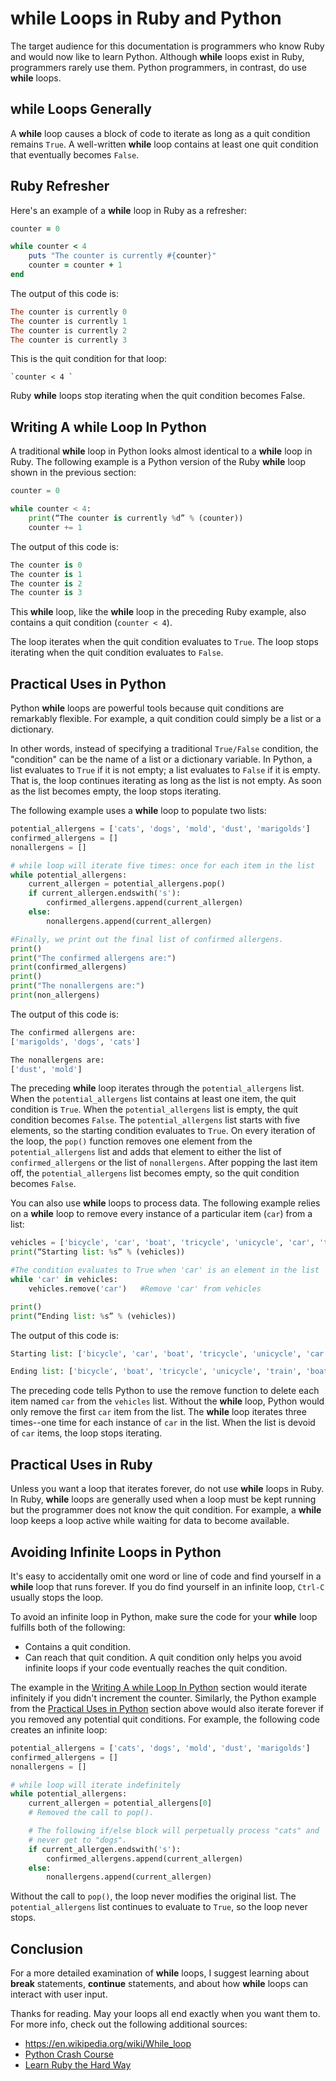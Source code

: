 # while Loops in Ruby and Python

The target audience for this documentation is programmers who know Ruby and would now like to learn Python. Although **while** loops exist in Ruby, programmers rarely use them. Python programmers, in contrast, do use **while** loops. 

## while Loops Generally

A **while** loop causes a block of code to iterate as long as a quit condition remains `True`. A well-written **while** loop contains at least one quit condition that eventually becomes `False`.

## Ruby Refresher

Here's an example of a **while** loop in Ruby as a refresher:

```ruby
counter = 0

while counter < 4
    puts "The counter is currently #{counter}"
    counter = counter + 1
end
```

The output of this code is:

```ruby
The counter is currently 0
The counter is currently 1
The counter is currently 2
The counter is currently 3
```
This is the quit condition for that loop:

    `counter < 4 `

Ruby **while** loops stop iterating when the quit condition becomes False.  

## Writing A while Loop In Python 

A traditional **while** loop in Python looks almost identical to a **while** loop in Ruby. The following example is a Python version of the Ruby **while** loop shown in the previous section:
```python
counter = 0

while counter < 4:
    print(“The counter is currently %d” % (counter))
    counter += 1
```
The output of this code is:
```python
The counter is 0
The counter is 1
The counter is 2
The counter is 3
```
This **while** loop, like the **while** loop in the preceding Ruby example, also contains a quit condition (`counter < 4`).

The loop iterates when the quit condition evaluates to `True`. The loop stops iterating when the quit condition evaluates to `False`.  

## Practical Uses in Python

Python **while** loops are powerful tools because quit conditions are remarkably flexible. For example, a quit condition could simply be a list or a dictionary. 

In other words, instead of specifying a traditional `True/False` condition, the "condition" can be the name of a list or a dictionary variable. In Python, a list evaluates to `True` if it is not empty; a list evaluates to `False` if it is empty. That is, the loop continues iterating as long as the list is not empty. As soon as the list becomes empty, the loop stops iterating. 

The following example uses a **while** loop to populate two lists:
```python
potential_allergens = ['cats', 'dogs', 'mold', 'dust', 'marigolds']
confirmed_allergens = []
nonallergens = []

# while loop will iterate five times: once for each item in the list
while potential_allergens:
    current_allergen = potential_allergens.pop()
    if current_allergen.endswith('s'):
        confirmed_allergens.append(current_allergen)
    else: 
        nonallergens.append(current_allergen)

#Finally, we print out the final list of confirmed allergens.
print()
print("The confirmed allergens are:")
print(confirmed_allergens)
print()
print("The nonallergens are:")
print(non_allergens)
```
The output of this code is:
```python
The confirmed allergens are:
['marigolds', 'dogs', 'cats']

The nonallergens are:
['dust', 'mold']
```

The preceding **while** loop iterates through the `potential_allergens` list. When the `potential_allergens` list contains at least one item, the quit condition is `True`. When the `potential_allergens` list is empty, the quit condition becomes `False`. The `potential_allergens` list starts with five elements, so the starting condition evaluates to `True`. On every iteration of the loop, the `pop()` function removes one element from the `potential_allergens` list and adds that element to either the list of `confirmed_allergens` or the list of `nonallergens`. After popping the last item off, the `potential_allergens` list becomes empty, so the quit condition becomes `False`.

You can also use **while** loops to process data. The following example relies on a **while** loop to remove every instance of a particular item (`car`) from a list:
```python
vehicles = ['bicycle', 'car', 'boat', 'tricycle', 'unicycle', 'car', 'train', 'boat', 'car']
print(“Starting list: %s” % (vehicles))

#The condition evaluates to True when 'car' is an element in the list 
while 'car' in vehicles:
    vehicles.remove('car')   #Remove 'car' from vehicles

print()
print(“Ending list: %s” % (vehicles))
```
The output of this code is:
```python
Starting list: ['bicycle', 'car', 'boat', 'tricycle', 'unicycle', 'car', 'train', 'boat', 'car']

Ending list: ['bicycle', 'boat', 'tricycle', 'unicycle', 'train', 'boat']
```

The preceding code tells Python to use the remove function to delete each item named `car` from the `vehicles` list. Without the **while** loop, Python would only remove the first `car` item from the list. The **while** loop iterates three times--one time for each instance of `car` in the list. When the list is devoid of `car` items, the loop stops iterating.  

## Practical Uses in Ruby

Unless you want a loop that iterates forever, do not use **while** loops in Ruby. In Ruby, **while** loops are generally used when a loop must be kept running but the programmer does not know the quit condition. For example, a **while** loop keeps a loop active while waiting for data to become available. 

## Avoiding Infinite Loops in Python


It's easy to accidentally omit one word or line of code and find yourself in a **while** loop that runs forever. If you do find yourself in an infinite loop, `Ctrl-C` usually stops the loop. 

To avoid an infinite loop in Python, make sure the code for your **while** loop fulfills both of the following:

* Contains a quit condition.
* Can reach that quit condition. A quit condition only helps you avoid infinite loops if your code eventually reaches the quit condition. 

The example in the [Writing A while Loop In Python](#writing-a-while-loop-in-python) section would iterate infinitely if you didn't increment the counter. Similarly, the Python example from the [Practical Uses in Python](#practical-uses-in-python) section above would also iterate forever if you removed any potential quit conditions. For example, the following code creates an infinite loop:
```python
potential_allergens = ['cats', 'dogs', 'mold', 'dust', 'marigolds']
confirmed_allergens = []
nonallergens = []

# while loop will iterate indefinitely
while potential_allergens:    
    current_allergen = potential_allergens[0]
    # Removed the call to pop().

    # The following if/else block will perpetually process "cats" and
    # never get to "dogs".
    if current_allergen.endswith('s'):
        confirmed_allergens.append(current_allergen)
    else: 
        nonallergens.append(current_allergen)
```
Without the call to `pop()`, the loop never modifies the original list. The `potential_allergens` list continues to evaluate to `True`, so the loop never stops.

## Conclusion

For a more detailed examination of **while** loops, I suggest learning about **break** statements, **continue** statements, and about how **while** loops can interact with user input.

Thanks for reading. May your loops all end exactly when you want them to. For more info, check out the following additional sources: 
* https://en.wikipedia.org/wiki/While_loop 
* [Python Crash Course](https://www.programmer-books.com/wp-content/uploads/2018/06/Python%20Crash%20Course%20-%20A%20Hands-On,%20Project-Based%20Introduction%20to%20Programming.pdf)
* [Learn Ruby the Hard Way](https://learncodethehardway.org/ruby/)

